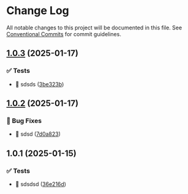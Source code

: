 # Change Log

All notable changes to this project will be documented in this file.
See [Conventional Commits](https://conventionalcommits.org) for commit guidelines.

## [1.0.3](https://github.com/asde29873012549/lang-packages/compare/@lang/package-c@1.0.2...@lang/package-c@1.0.3) (2025-01-17)

### ✅ Tests

- 💍 sdsds ([3be323b](https://github.com/asde29873012549/lang-packages/commit/3be323be7369c097c247a0e7935b664d9cf476d4))

## [1.0.2](https://github.com/asde29873012549/lang-packages/compare/@lang/package-c@1.0.1...@lang/package-c@1.0.2) (2025-01-17)

### 🐛 Bug Fixes

- 🐛 sdsd ([7d0a823](https://github.com/asde29873012549/lang-packages/commit/7d0a823e942e958b6f0a78b4ddfb67bf77b92cc4))

## 1.0.1 (2025-01-15)

### ✅ Tests

- 💍 sdsdsd ([36e216d](https://github.com/asde29873012549/lang-packages/commit/36e216dd0ababd2b43809d6296941adb2493edfa))
